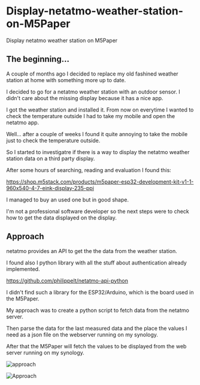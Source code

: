 # Display-netatmo-weather-station-on-M5Paper
Display netatmo weather station on M5Paper

## The beginning...
A couple of months ago I decided to replace my old fashined weather station at home with something more up to date.

I decided to go for a netatmo weather station with an outdoor sensor. 
I didn't care about the missing display because it has a nice app.

I got the weather station and installed it. 
From now on everytime I wanted to check the temperature outside I had to take my mobile and open the netatmo app.

Well... after a couple of weeks I found it quite annoying to take the mobile just to check the temperature outside.

So I started to investigatre if there is a way to display the netatmo weather station data on a third party display.

After some hours of searching, reading and evaluation I found this:

https://shop.m5stack.com/products/m5paper-esp32-development-kit-v1-1-960x540-4-7-eink-display-235-ppi

I managed to buy an used one but in good shape.

I'm not a professional software developer so the next steps were to check how to get the data displayed on the display.

## Approach
netatmo provides an API to get the the data from the weather station.

I found also I python library with all the stuff about authentication already implemented.

https://github.com/philippelt/netatmo-api-python

I didn't find such a library for the ESP32/Arduino, which is the board used in the M5Paper.

My approach was to create a python script to fetch data from the netatmo server.

Then parse the data for the last measured data and the place the values I need as a json file on the webserver running on my synology.

After that the M5Paper will fetch the values to be displayed from the web server running on my synology.

![approach](./pictures/Approach.jpg?raw=true "Approach")

![Approach](https://github.com/vididuc/Display-netatmo-weather-station-on-M5Paper/blob/a4486a773aaf065a33c0ece6fa6161874d773eab/pictures/Approach.jpg?raw=True)





